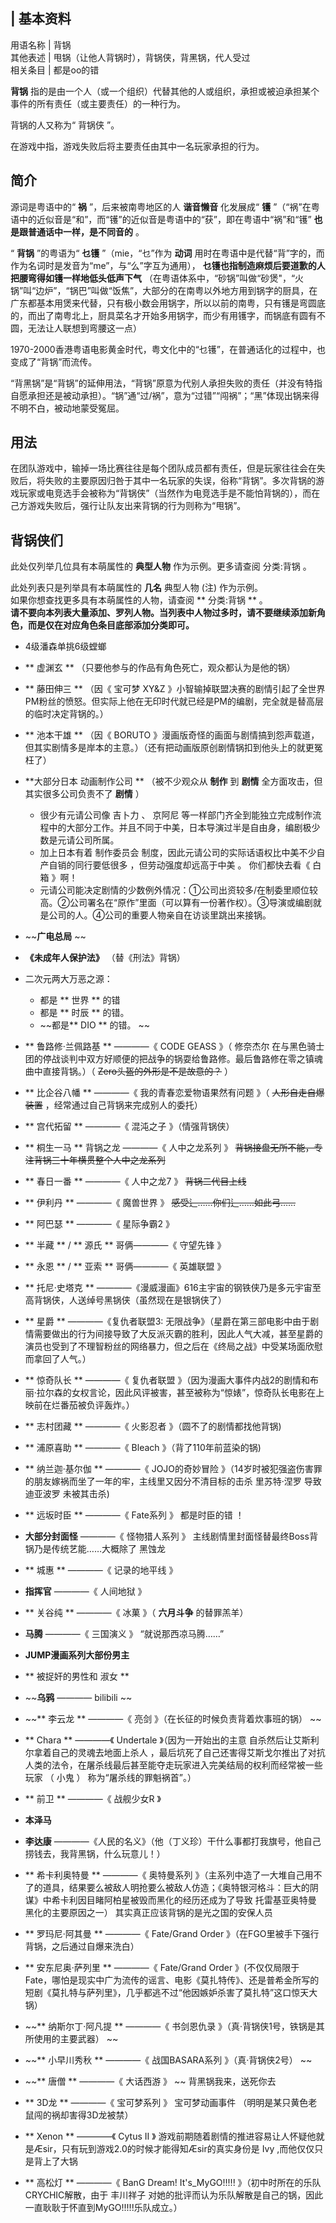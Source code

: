 |  **基本资料**  
---  
用语名称  |  背锅   
其他表述  |  甩锅（让他人背锅时），背锅侠，背黑锅，代人受过   
相关条目  |  都是oo的错   
  
**背锅** 指的是由一个人（或一个组织）代替其他的人或组织，承担或被迫承担某个事件的所有责任（或主要责任）的一种行为。

背锅的人又称为“  背锅侠  ”。

在游戏中指，游戏失败后将主要责任由其中一名玩家承担的行为。

##  简介

源词是粤语中的“ **祸** ”，后来被南粤地区的人 **谐音懒音** 化发展成“ **镬**
”（“祸”在粤语中的近似音是“和”，而“镬”的近似音是粤语中的“获”，即在粤语中“祸”和“镬” **也是跟普通话中一样，是不同音的** 。

“ **背锅** ”的粤语为“ **乜镬** ”（mie，“乜”作为 **动词**
用时在粤语中是代替“背”字的，而作为名词时是发音为“me”，与“么”字互为通用）， **乜镬也指制造麻烦后要道歉的人把腰弯得如镬一样地低头低声下气**
（在粤语体系中，“砂锅”叫做“砂煲"，“火锅”叫“边炉”，“锅巴”叫做“饭焦”，大部分的在南粤以外地方用到锅字的厨具，在广东都基本用煲来代替，只有极小数会用锅字，所以以前的南粤，只有镬是弯圆底的，而出了南粤北上，厨具菜名才开始多用锅字，而少有用镬字，而锅底有圆有不圆，无法让人联想到弯腰这一点）

1970-2000香港粤语电影黄金时代，粤文化中的“乜镬”，在普通话化的过程中，也变成了“背锅”而流传。

“背黑锅”是“背锅”的延伸用法，“背锅”原意为代别人承担失败的责任（并没有特指自愿承担还是被动承担）。“锅”通“过/祸”，意为“过错”“闯祸”；“黑”体现出锅来得不明不白，被动地蒙受冤屈。

##  用法

在团队游戏中，输掉一场比赛往往是每个团队成员都有责任，但是玩家往往会在失败后，将失败的主要原因归咎于其中一名玩家的失误，俗称“背锅”。多次背锅的游戏玩家或电竞选手会被称为“背锅侠”（当然作为电竞选手是不能怕背锅的），而在己方游戏失败后，强行让队友出来背锅的行为则称为“甩锅”。

##  背锅侠们

此处仅列举几位具有本萌属性的 **典型人物** 作为示例。更多请查阅  分类:背锅  。

此处列表只是列举具有本萌属性的 **几名** 典型人物  (注)  作为示例。  
如果你想查找更多具有本萌属性的人物，请查阅 ** 分类:背锅  ** 。  
**请不要向本列表大量添加、罗列人物。当列表中人物过多时，请不要继续添加新角色，而是仅在对应角色条目底部添加分类即可。**

  * 4级潘森单挑6级螳螂 
  * ** 虚渊玄  ** （只要他参与的作品有角色死亡，观众都认为是他的锅） 
  * ** 藤田伸三  ** （因《  宝可梦 XY&Z  》小智输掉联盟决赛的剧情引起了全世界PM粉丝的愤怒。但实际上他在无印时代就已经是PM的编剧，完全就是替高层的临时决定背锅的。） 
  * ** 池本干雄  ** （因《  BORUTO  》漫画版奇怪的画面与剧情搞到怨声载道，但其实剧情多是岸本的主意。）（还有把动画版原创剧情锅扣到他头上的就更冤枉了） 
  * **大部分日本 动画制作公司  ** （被不少观众从 **制作** 到 **剧情** 全方面攻击，但其实很多公司负责不了 **剧情** ） 
    * 很少有元请公司像  吉卜力  、  京阿尼  等一样部门齐全到能独立完成制作流程中的大部分工作。并且不同于中美，日本导演过半是自由身，编剧极少数是元请公司所属。 
    * 加上日本有着  制作委员会  制度，因此元请公司的实际话语权比中美不少自产自销的同行要低很多  ，但劳动强度却远高于中美  。  你们都快去看《  白箱  》啊！ 
    * 元请公司能决定剧情的少数例外情况：①公司出资较多/在制委里顺位较高。②公司署名在“原作”里面（可以算有一份著作权）。③导演或编剧就是公司的人。④公司的重要人物亲自在访谈里跳出来接锅。 
  * ~~**广电总局** ~~
  * **《未成年人保护法》** （替《刑法》背锅） 
  * 二次元两大万恶之源： 
    * 都是 ** 世界  ** 的错 
    * 都是 ** 时辰  ** 的错。 
    * ~~都是** DIO  ** 的错。 ~~
  * ** 鲁路修·兰佩路基  ** ————《  CODE GEASS  》（  修奈杰尔  在与黑色骑士团的停战谈判中双方好顺便的把战争的锅耍给鲁路修。最后鲁路修在零之镇魂曲中直接背锅。）（ ~~Zero头盔的外形是不是故意的？~~ ） 
  * ** 比企谷八幡  ** ————《  我的青春恋爱物语果然有问题  》（ ~~人形自走自爆装置~~ ，经常通过自己背锅来完成别人的委托） 
  * ** 宫代拓留  ** ————《  混沌之子  》（情强背锅侠） 
  * ** 桐生一马  ** 背锅之龙  ————《  人中之龙系列  》 ~~背锅接盘无所不能，专注背锅三十年横贯整个人中之龙系列~~
  * ** 春日一番  ** ————《  人中之龙7  》 ~~背锅二代目上线~~
  * ** 伊利丹  ** ————《  魔兽世界  》 ~~感受辶……你们辶……如此弓……~~
  * ** 阿巴瑟  ** ————《  星际争霸2  》 
  * ** 半藏  ** / ** 源氏  ** 哥俩————《  守望先锋  》 
  * ** 永恩  ** / ** 亚索  ** 哥俩————《  英雄联盟  》 
  * ** 托尼·史塔克  ** ————《漫威漫画》616主宇宙的钢铁侠乃是多元宇宙至高背锅侠，人送绰号黑锅侠（虽然现在是银锅侠了） 
  * ** 星爵  ** ————《复仇者联盟3: 无限战争》（星爵在第三部电影中由于剧情需要做出的行为间接导致了大反派灭霸的胜利，因此人气大减，甚至星爵的演员也受到了不理智粉丝的网络暴力，但之后在《终局之战》中受某场面欣慰而拿回了人气。） 
  * ** 惊奇队长  ** ————《  复仇者联盟  》（因为漫画大事件内战2的剧情和布丽·拉尔森的女权言论，因此风评被害，甚至被称为“惊婊”，惊奇队长电影在上映前在烂番茄被负评轰炸。） 
  * ** 志村团藏  ** ————《  火影忍者  》（圆不了的剧情都找他背锅) 
  * ** 浦原喜助  ** ————《  Bleach  》（背了110年前蓝染的锅) 
  * ** 纳兰迦·基尔伽  ** ————《  JOJO的奇妙冒险  》（14岁时被犯强盗伤害罪的朋友嫁祸而坐了一年的牢，主线里又因分不清目标的击杀  里苏特·涅罗  导致  迪亚波罗  未被其击杀) 
  * ** 远坂时臣  ** ————《  Fate系列  》  都是时臣的错  ！ 

  * **大部分封面怪** ————《  怪物猎人系列  》  主线剧情里封面怪替最终Boss背锅乃是传统艺能……大概除了  黑蚀龙 
  * ** 城惠  ** ————《  记录的地平线  》 
  * **指挥官** ————《  人间地狱  》 
  * ** 关谷纯  ** ————《  冰菓  》（ **六月斗争** 的替罪羔羊） 
  * **马腾** ————《  三国演义  》  “就说那西凉马腾……” 
  * **JUMP漫画系列大部份男主**
  * ** 被捉奸的男性和  淑女  **
  * ~~**乌鸦** ————  bilibili  ~~
  * ~~** 李云龙  ** ————《  亮剑  》（在长征的时候负责背着炊事班的锅） ~~
  * ** Chara  ** ————《  Undertale  》（因为一开始出的主意  自杀然后让艾斯利尔拿着自己的灵魂去地面上杀人  ，最后坑死了自己还害得艾斯戈尔推出了对抗人类的法令，在屠杀线最后甚至能夺走玩家进入完美结局的权利而经常被一些  玩家  （  小鬼  ）  称为“屠杀线的罪魁祸首”。） 
  * ** 前卫  ** ————《  战舰少女R  》 
  * **本泽马**
  * **李达康** ————《人民的名义》（他（丁义珍）干什么事都打我旗号，他自己捞钱去，我背黑锅，什么玩意儿！） 
  * ** 希卡利奥特曼  ** ————《  奥特曼系列  》（主系列中造了一大堆自己用不了的道具，结果要么被敌人明抢要么被敌人仿造；《奥特银河格斗：巨大的阴谋》中希卡利因目睹阿柏星被毁而黑化的经历还成为了导致  托雷基亚奥特曼  黑化的主要原因之一）  其实真正应该背锅的是光之国的安保人员 
  * ** 罗玛尼·阿其曼  ** ————《  Fate/Grand Order  》（在FGO里被手下强行背锅，之后通过自爆来洗白） 
  * ** 安东尼奥·萨列里  ** ————《  Fate/Grand Order  》(不仅仅局限于Fate，哪怕是现实中广为流传的谣言、电影《莫扎特传》、还是普希金所写的短剧《莫扎特与萨列里》，几乎都逃不过“他因嫉妒杀害了莫扎特”这口惊天大锅） 
  * ~~** 纳斯尔丁·阿凡提  ** ————《  书剑恩仇录  》（真·背锅侠1号，铁锅是其所使用的主要武器） ~~
  * ~~** 小早川秀秋  ** ————《  战国BASARA系列  》（真·背锅侠2号） ~~
  * ~~** 唐僧  ** ————《  大话西游  》 ~~ 背黑锅我来，送死你去 
  * ** 3D龙  ** ————《  宝可梦系列  》  宝可梦动画事件  （明明是某只黄色老鼠闯的祸却害得3D龙被禁） 
  * ** Xenon  ** ————《  Cytus II  》  游戏前期随着剧情的推进容易让人怀疑他就是Æsir，只有玩到游戏2.0的时候才能得知Æsir的真实身份是  Ivy  ,而他仅仅只是背上了大锅 
  * ** 高松灯  ** ————《  BanG Dream! It's_MyGO!!!!!  》（初中时所在的乐队CRYCHIC解散，由于  丰川祥子  对她的批评而认为乐队解散是自己的锅，因此一直耿耿于怀直到MyGO!!!!!乐队成立。） 

  


